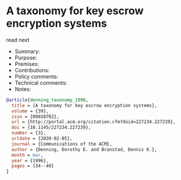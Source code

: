 # A taxonomy for key escrow encryption systems

read next
- Summary:
- Purpose:
- Premises:
- Contributions:
- Policy comments:
- Technical comments:
- Notes:

```bib
@article{denning_taxonomy_1996,
  title = {A taxonomy for key escrow encryption systems},
  volume = {39},
  issn = {00010782},
  url = {http://portal.acm.org/citation.cfm?doid=227234.227239},
  doi = {10.1145/227234.227239},
  number = {3},
  urldate = {2020-02-05},
  journal = {Communications of the ACM},
  author = {Denning, Dorothy E. and Branstad, Dennis K.},
  month = mar,
  year = {1996},
  pages = {34--40}
}
```
